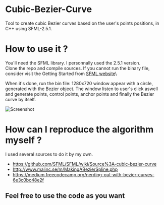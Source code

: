 # Cubic-Bezier-Curve
Tool to create cubic Bezier curves based on the user's points positions, in C++ using SFML-2.5.1.

# How to use it ?
You'll need the SFML library. I personnally used the 2.5.1 version.\
Clone the repo and compile sources. If you cannot run the binary file, consider visit the Getting Started from [SFML website](https://www.sfml-dev.org/tutorials/2.5/)\

When it's done, run the bin file: 1280x720 window appear with a circle, generated with the Bezier object.
The window listen to user's click aswell and generate points, control points, anchor points and finally the Bezier curve by itself.

![Screenshot](https://i.imgur.com/uVqBYSx.png)

# How can I reproduce the algorithm myself ?
I used several sources to do it by my own.

  - https://github.com/SFML/SFML/wiki/Source%3A-cubic-bezier-curve
  - http://www.malinc.se/m/MakingABezierSpline.php
  - https://medium.freecodecamp.org/nerding-out-with-bezier-curves-6e3c0bc48e2f

## Feel free to use the code as you want
